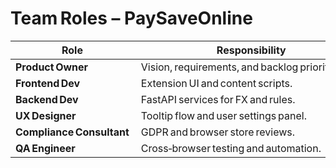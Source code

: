# Team Roles – PaySaveOnline

| Role | Responsibility |
|-------|----------------|
| **Product Owner** | Vision, requirements, and backlog prioritisation. |
| **Frontend Dev** | Extension UI and content scripts. |
| **Backend Dev** | FastAPI services for FX and rules. |
| **UX Designer** | Tooltip flow and user settings panel. |
| **Compliance Consultant** | GDPR and browser store reviews. |
| **QA Engineer** | Cross‑browser testing and automation. |